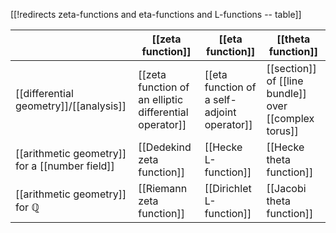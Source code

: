 [[!redirects zeta-functions and eta-functions and L-functions -- table]]


|   | [[zeta function]] | [[eta function]] | [[theta function]] |
|---|-----|-----------|-----|
| [[differential geometry]]/[[analysis]] | [[zeta function of an elliptic differential operator]] | [[eta function of a self-adjoint operator]] | [[section]] of [[line bundle]] over [[complex torus]] |
| [[arithmetic geometry]] for a [[number field]] | [[Dedekind zeta function]] | [[Hecke L-function]] | [[Hecke theta function]] |
| [[arithmetic geometry]] for $\mathbb{Q}$ | [[Riemann zeta function]] | [[Dirichlet L-function]] | [[Jacobi theta function]] |
